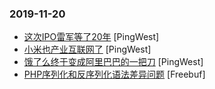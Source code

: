 ### 2019-11-20

* [这次IPO雷军等了20年](https://www.pingwest.com/a/197843) [PingWest]
* [小米也产业互联网了](https://www.pingwest.com/a/197999) [PingWest]
* [饿了么终于变成阿里巴巴的一把刀](https://www.pingwest.com/a/198001) [PingWest]
* [PHP序列化和反序列化语法差异问题](https://www.freebuf.com/articles/web/219062.html) [Freebuf]

